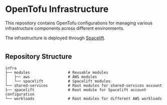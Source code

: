 # OpenTofu Infrastructure

This repository contains OpenTofu configurations for managing various infrastructure components across different environments.

The infrastructure is deployed through [Spacelift](https://spacelift.io/).

#

## Repository Structure

```
infra
├── modules                 # Reusable modules
│   ├── aws                 # AWS modules
│   └── spacelift           # Spacelift modules
└── shared-services         # Root modules for shared-services account
├── spacelift               # Root module for Spacelift account configuration
└── workloads               # Root modules for different AWS workloads
```

